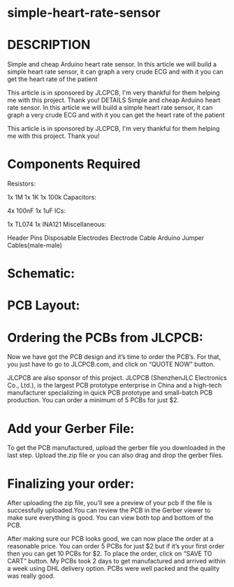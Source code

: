 # simple-heart-rate-sensor

# DESCRIPTION
  Simple and cheap Arduino heart rate sensor. In this article we will build a simple heart rate sensor, it can graph a very crude ECG and with it you can get the heart rate of the patient

This article is in sponsored by JLCPCB, I'm very thankful for them helping me with this project. Thank you!
DETAILS
Simple and cheap Arduino heart rate sensor. In this article we will build a simple heart rate sensor, it can graph a very crude ECG and with it you can get the heart rate of the patient

This article is in sponsored by JLCPCB, I'm very thankful for them helping me with this project. Thank you!

# Components Required

  Resistors:

1x 1M
1x 1K
1x 100k
    Capacitors:

4x 100nF
1x 1uF
    ICs:

1x TL074
1x INA121
    Miscellaneous:

Header Pins
Disposable Electrodes
Electrode Cable
Arduino
Jumper Cables(male-male)


# Schematic:


# PCB Layout:


# Ordering the PCBs from JLCPCB:


Now we have got the PCB design and it’s time to order the PCB’s. For that, you just have to go to JLCPCB.com, and click on “QUOTE NOW” button.

JLCPCB are also sponsor of this project. JLCPCB (ShenzhenJLC Electronics Co., Ltd.), is the largest PCB prototype enterprise in China and a high-tech manufacturer specializing in quick PCB prototype and small-batch PCB production. You can order a minimum of 5 PCBs for just $2.

# Add your Gerber File:


To get the PCB manufactured, upload the gerber file you downloaded in the last step. Upload the.zip file or you can also drag and drop the gerber files.

# Finalizing your order:


After uploading the zip file, you’ll see a preview of your pcb if the file is successfully uploaded.You can review the PCB in the Gerber viewer to make sure everything is good. You can view both top and bottom of the PCB.

After making sure our PCB looks good, we can now place the order at a reasonable price. You can order 5 PCBs for just $2 but if it’s your first order then you can get 10 PCBs for $2. To place the order, click on “SAVE TO CART” button. My PCBs took 2 days to get manufactured and arrived within a week using DHL delivery option. PCBs were well packed and the quality was really good.
